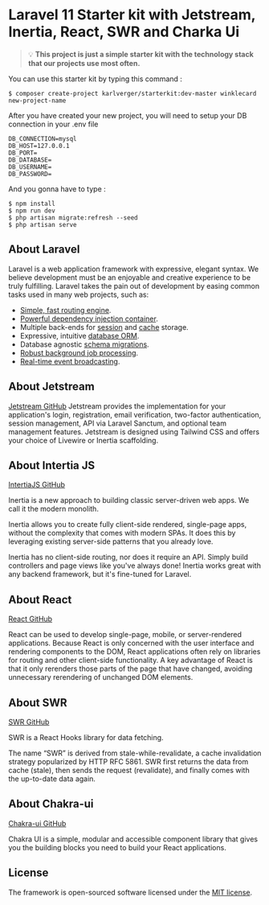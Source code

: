 # Laravel 11 Starter kit with Jetstream, Inertia, React, SWR and Charka Ui
> 💡 **This project is just a simple starter kit with the technology stack that our projects use most often.**

You can use this starter kit by typing this command : 
```shell
$ composer create-project karlverger/starterkit:dev-master winklecard new-project-name
```

After you have created your new project, you will need to setup your DB connection in your .env file

```dotenv
DB_CONNECTION=mysql
DB_HOST=127.0.0.1
DB_PORT=
DB_DATABASE=
DB_USERNAME=
DB_PASSWORD=
```

And you gonna have  to type :
```shell
$ npm install
$ npm run dev
$ php artisan migrate:refresh --seed 
$ php artisan serve
```


## About Laravel

Laravel is a web application framework with expressive, elegant syntax. We believe development must be an enjoyable and creative experience to be truly fulfilling. Laravel takes the pain out of development by easing common tasks used in many web projects, such as:

- [Simple, fast routing engine](https://laravel.com/docs/routing).
- [Powerful dependency injection container](https://laravel.com/docs/container).
- Multiple back-ends for [session](https://laravel.com/docs/session) and [cache](https://laravel.com/docs/cache) storage.
- Expressive, intuitive [database ORM](https://laravel.com/docs/eloquent).
- Database agnostic [schema migrations](https://laravel.com/docs/migrations).
- [Robust background job processing](https://laravel.com/docs/queues).
- [Real-time event broadcasting](https://laravel.com/docs/broadcasting).


## About Jetstream
[Jetstream GitHub](https://github.com/laravel/jetstream)
Jetstream provides the implementation for your application's login, registration, email verification, two-factor authentication, session management, API via Laravel Sanctum, and optional team management features. Jetstream is designed using Tailwind CSS and offers your choice of Livewire or Inertia scaffolding.

## About Intertia JS
[IntertiaJS GitHub](https://github.com/inertiajs)

Inertia is a new approach to building classic server-driven web apps. We call it the modern monolith.

Inertia allows you to create fully client-side rendered, single-page apps, without the complexity that comes with modern SPAs. It does this by leveraging existing server-side patterns that you already love.

Inertia has no client-side routing, nor does it require an API. Simply build controllers and page views like you've always done! Inertia works great with any backend framework, but it's fine-tuned for Laravel.


## About React
[React GitHub](https://github.com/facebook/react)

React can be used to develop single-page, mobile, or server-rendered applications. Because React is only concerned 
with the user interface and rendering components to the DOM, React applications often rely on libraries for routing and other client-side functionality. 
A key advantage of React is that it only rerenders those parts of the page that have changed, avoiding unnecessary rerendering of unchanged DOM elements.

## About SWR
[SWR GitHub](https://github.com/vercel/swr)

SWR is a React Hooks library for data fetching.

The name “SWR” is derived from stale-while-revalidate, a cache invalidation strategy popularized by HTTP RFC 5861. SWR first returns the data from cache (stale), then sends the request (revalidate), and finally comes with the up-to-date data again.

## About Chakra-ui
[Chakra-ui GitHub](https://github.com/chakra-ui/chakra-ui)

Chakra UI is a simple, modular and accessible component library that gives you the building blocks you need to build your React applications.


## License

The framework is open-sourced software licensed under the [MIT license](https://opensource.org/licenses/MIT).
